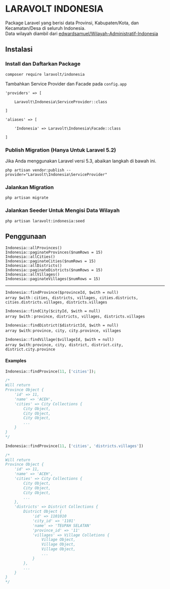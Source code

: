 # LARAVOLT INDONESIA

Package Laravel yang berisi data Provinsi, Kabupaten/Kota, dan Kecamatan/Desa di seluruh Indonesia.  
Data wilayah diambil dari [edwardsamuel/Wilayah-Administratif-Indonesia](https://github.com/edwardsamuel/Wilayah-Administratif-Indonesia)

## Instalasi

### Install dan Daftarkan Package
`composer require laravolt/indonesia`

Tambahkan Service Provider dan Facade pada `config.app`

```
'providers' => [

    Laravolt\Indonesia\ServiceProvider::class

]
```

```
'aliases' => [

    'Indonesia' => Laravolt\Indonesia\Facade::class

]
```

### Publish Migration (Hanya Untuk Laravel 5.2)
Jika Anda menggunakan Laravel versi 5.3, abaikan langkah di bawah ini.
```
php artisan vendor:publish --provider="Laravolt\Indonesia\ServiceProvider"
```

### Jalankan Migration
```
php artisan migrate
```

### Jalankan Seeder Untuk Mengisi Data Wilayah
```
php artisan laravolt:indonesia:seed
```

## Penggunaan

`Indonesia::allProvinces()`  
`Indonesia::paginateProvinces($numRows = 15)`  
`Indonesia::allCities()`  
`Indonesia::paginateCities($numRows = 15)`  
`Indonesia::allDistricts()`  
`Indonesia::paginateDistricts($numRows = 15)`  
`Indonesia::allVillages()`  
`Indonesia::paginateVillages($numRows = 15)`  

---

`Indonesia::findProvince($provinceId, $with = null)`  
`array $with` : `cities, districts, villages, cities.districts, cities.districts.villages, districts.villages`

`Indonesia::findCity($cityId, $with = null)`  
`array $with` : `province, districts, villages, districts.villages`

`Indonesia::findDistrict($districtId, $with = null)`  
`array $with`: `province, city, city.province, villages`

`Indonesia::findVillage($villageId, $with = null)`  
`array $with`: `province, city, district, district.city, district.city.province`

#### Examples

```php
Indonesia::findProvince(11, ['cities']);

/*
Will return
Province Object {
    'id' => 11,
    'name' => 'ACEH',
    'cities' => City Collections {
        City Object,
        City Object,
        City Object,
        ...
    }
}
*/

Indonesia::findProvince(11, ['cities', 'districts.villages'])

/*
Will return
Province Object {
    'id' => 11,
    'name' => 'ACEH',
    'cities' => City Collections {
        City Object,
        City Object,
        City Object,
        ...
    },
    'districts' => District Collections {
        District Object {
            'id' => 1101010
            'city_id' => '1101'
            'name' => 'TEUPAH SELATAN'
            'province_id' => '11'
            'villages' => Village Colletions {
                Village Object,
                Village Object,
                Village Object,
                ...
            }
        },
        ...
    }
}
*/
```
